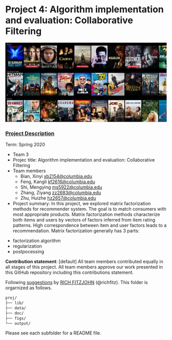 # Project 4: Algorithm implementation and evaluation: Collaborative Filtering
![screenshot](figs/readme_image2.jpg)

### [Project Description](doc/project4_desc.md)

Term: Spring 2020

+ Team 3
+ Projec title: Algorithm implementation and evaluation: Collaborative Filtering
+ Team members
	+ Bian, Xinyi xb2154@columbia.edu
	+ Feng, Kangli kf2616@columbia.edu
	+ Shi, Mengying ms5922@columbia.edu
	+ Zhang, Ziyang zz2683@columbia.edu
	+ Zhu, Huizhe hz2657@columbia.edu
+ Project summary: In this project, we explored matrix factorization methods for recommender system. The goal is to match consumers with most appropriate products. Matrix factorization methods characterize both items and users by vectors of factors inferred from item rating patterns. High correspondence between item and user factors leads to a recommendation. Matrix factorization generally has 3 parts:
- factorization algorithm
- regularization
- postpocessing
	
**Contribution statement**: [default] All team members contributed equally in all stages of this project. All team members approve our work presented in this GitHub repository including this contributions statement. 

Following [suggestions](http://nicercode.github.io/blog/2013-04-05-projects/) by [RICH FITZJOHN](http://nicercode.github.io/about/#Team) (@richfitz). This folder is orgarnized as follows.

```
proj/
├── lib/
├── data/
├── doc/
├── figs/
└── output/
```

Please see each subfolder for a README file.
